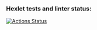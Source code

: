 ### Hexlet tests and linter status:
[![Actions Status](https://github.com/Amanetes/backend-project-lvl3/workflows/hexlet-check/badge.svg)](https://github.com/Amanetes/backend-project-lvl3/actions)